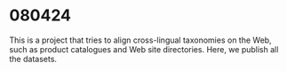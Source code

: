 # 080424
This is a project that tries to align cross-lingual taxonomies on the Web, such as product catalogues and Web site directories.
Here, we publish all the datasets.
